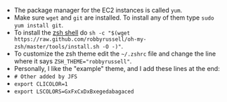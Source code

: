 * The package manager for the EC2 instances is called `yum`.
* Make sure `wget` and `git` are installed. To install any of them type `sudo yum install git`.
* To install the [zsh shell](https://github.com/robbyrussell/oh-my-zsh) do `sh -c "$(wget https://raw.github.com/robbyrussell/oh-my-zsh/master/tools/install.sh -O -)"`.
* To customize the zsh theme edit the `~/.zshrc` file and change the line where it says `ZSH_THEME="robbyrussell"`.
* Personally, I like the "example" theme, and I add these lines at the end:
* `# Other added by JFS`
* `export CLICOLOR=1`
* `export LSCOLORS=GxFxCxDxBxegedabagaced`